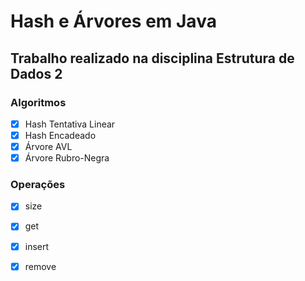 # Hash e Árvores em Java

## Trabalho realizado na disciplina Estrutura de Dados 2

### Algoritmos
- [X] Hash Tentativa Linear
- [X] Hash Encadeado
- [X] Árvore AVL
- [X] Árvore Rubro-Negra

### Operações
- [X] size
- [X] get
- [X] insert
- [X] remove


